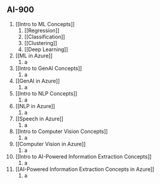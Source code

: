 ## AI-900
1. [[Intro to ML Concepts]]
	1. [[Regression]]
	2. [[Classification]]
	3. [[Clustering]]
	4. [[Deep Learning]]
2. [[ML in Azure]]
	1. a
3. [[Intro to GenAI Concepts]]
	1. a
4. [[GenAI in Azure]]
	1. a
5. [[Intro to NLP Concepts]]
	1. a
6. [[NLP in Azure]]
	1. a
7. [[Speech in Azure]]
	1. a
8. [[Intro to Computer Vision Concepts]]
	1. a
9. [[Computer Vision in Azure]]
	1. a
10. [[Intro to AI-Powered Information Extraction Concepts]]
	1. a
11. [[AI-Powered Information Extraction Concepts in Azure]]
	1. a
